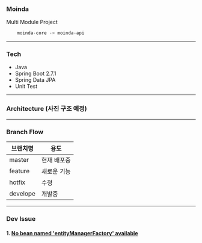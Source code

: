 ### Moinda

Multi Module Project

```java
    moinda-core -> moinda-api 
```

---

### Tech
- Java 
- Spring Boot 2.7.1
- Spring Data JPA
- Unit Test

---

### Architecture (사진 구조 예정)

---

### Branch Flow

| 브랜치명     |용도|
|----------|---|
| master   |현재 배포중|
| feature  |새로운 기능|
| hotfix   |수정|
| develope |개발중|

---

### Dev Issue

#### 1.  [No bean named 'entityManagerFactory' available](https://awse2050.tistory.com/110)